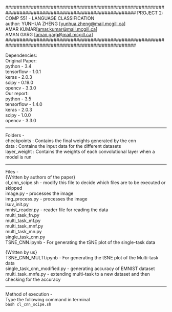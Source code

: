 ######################################################################################################
						PROJECT 2: COMP 551 - LANGUAGE CLASSIFICATION  
						author: YUNHUA ZHENG [yunhua.zheng@mail.mcgill.ca]  
								AMAR KUMAR[amar.kumar@mail.mcgill.ca]  
								AMAN GARG [aman.garg@mail.mcgill.ca]  
######################################################################################################

Dependencies:  
Original Paper:  
				python - 3.4  
				tensorflow - 1.0.1  
				keras - 2.0.3  
				scipy - 0.19.0  
				opencv - 3.3.0  
Our report:  
				python - 3.5  
				tensorflow - 1.4.0  
				keras - 2.0.3  
				scipy - 1.0.0  
				opencv - 3.3.0  

---------------------------------------------------------------------------------------------------------------------------				
Folders -   
checkpoints :	Contains the final weights generated by the cnn   
data : Contains the input data for the different datasets  
layer_weight : Contains the weights of each convolutional layer when a model is run  


---------------------------------------------------------------------------------------------------------------------------				

Files -   
{Written by authors of the paper}  
cl_cnn_scipe.sh - modify this file to decide which files are to be executed or skipped  
image.py - processes the image  
img_process.py - processes the image  
lsuv_init.py  
mnist_reader.py - reader file for reading the data   
multi_task_fn.py  
multi_task_mf.py  
multi_task_mnf.py  
multi_task_mn.py  
single_task_cnn.py  
TSNE_CNN.ipynb - For generating the tSNE plot of the single-task data  
  
{Written by us}  
TSNE_CNN_MULTI.ipynb - For generating the tSNE plot of the Multi-task data  
single_task_cnn_modified.py - generating accuracy of EMNIST dataset  
multi_task_mnfe.py - extending multi-task to a new dataset and then checking for the accuracy  



---------------------------------------------------------------------------------------------------------------------------
Method of execution -   
Type the following command in terminal  
```bash cl_cnn_scipe.sh```

